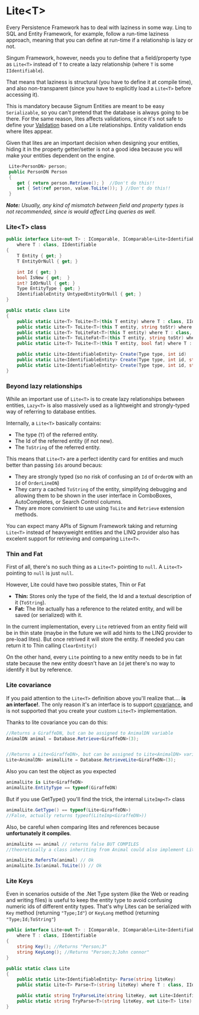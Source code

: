 # Lite\<T>

Every Persistence Framework has to deal with laziness in some way. Linq to SQL and Entity Framework, for example, follow a run-time laziness approach, meaning that you can define at run-time if a relationship is lazy or not.

Singum Framework, however, needs you to define that a field/property type as `Lite<T>` instead of `T` to create a lazy relationship (where `T` is some `IIdentifiable`).

That means that laziness is structural (you have to define it at compile time), and also non-transparent (since you have to explicitly load a `Lite<T>` before accessing it). 

This is mandatory because Signum Entities are meant to be easy `Serializable`, so you can't pretend that the database is always going to be there. For the same reason, lites affects validations, since it's not safe to define your [Validation](Validation.md) based on a Lite relationships. Entity validation ends where lites appear. 

Given that lites are an important decision when designing your entities, hiding it in the property getter/setter is not a good idea because you will make your entities dependent on the engine. 

```C#
 Lite<PersonDN> person;
 public PersonDN Person
 {
    get { return person.Retrieve(); }  //Don't do this!!
    set { Set(ref person, value.ToLite()); } //Don't do this!!
 }
```

***Note:*** *Usually, any kind of mismatch between field and property types is not recommended, since is would affect Linq queries as well.*

### Lite\<T> class

```C#
public interface Lite<out T> : IComparable, IComparable<Lite<IdentifiableEntity>>
    where T : class, IIdentifiable
{
    T Entity { get; }
    T EntityOrNull { get; }

    int Id { get; }
    bool IsNew { get;  }
    int? IdOrNull { get; }
    Type EntityType { get; }
    IdentifiableEntity UntypedEntityOrNull { get; }
}

public static class Lite
{ 
    public static Lite<T> ToLite<T>(this T entity) where T : class, IIdentifiable
    public static Lite<T> ToLite<T>(this T entity, string toStr) where T : class, IIdentifiable
    public static Lite<T> ToLiteFat<T>(this T entity) where T : class, IIdentifiable
    public static Lite<T> ToLiteFat<T>(this T entity, string toStr) where T : class, IIdentifiable
    public static Lite<T> ToLite<T>(this T entity, bool fat) where T : class, IIdentifiable

    public static Lite<IdentifiableEntity> Create(Type type, int id)
    public static Lite<IdentifiableEntity> Create(Type type, int id, string toStr)
    public static Lite<IdentifiableEntity> Create(Type type, int id, string toStr, ModifiedState state)
}
```

### Beyond lazy relationships

While an important use of `Lite<T>` is to create lazy relationships between entities, `Lazy<T>` is also massively used as a lightweight and strongly-typed way of referring to database entities. 

Internally, a `Lite<T>` basically contains: 

* The type (`T`) of the referred entity. 
* The Id of the referred entity (if not new). 
* The `ToString` of the referred entity.

This means that `Lite<T>` are a perfect identity card for entities and much better than passing `Ids` around becaus: 
* They are strongly typed (so no risk of confusing an `Id` of `OrderDN` with an `Id` of `OrderLineDN`)
* They carry a cached `ToString` of the entity, simplifying debugging and allowing them to be shown in the user interface in ComboBoxes, AutoCompletes, or Search Control columns. 
* They are more convinient to use using `ToLite` and `Retrieve` extension methods. 

You can expect many APIs of Signum Framework taking and returning `Lite<T>` instead of heavyweight  entities and the LINQ provider also has excelent support for retrieving and comparing `Lite<T>`. 

### Thin and Fat
First of all, there's no such thing as a `Lite<T>` pointing to `null`. A `Lite<T>` pointing to `null` is just `null`.

However, Lite<T> could have two possible states, Thin or Fat
* **Thin:** Stores only the type of the field, the Id and a textual description of it (`ToString`).
* **Fat:** The lite actually has a reference to the related entity, and will be saved (or serialized) with it. 

In the current implementation, every `Lite` retrieved from an entity field will be in thin state (maybe in the future we will add hints to the LINQ provider to pre-load lites). But once retrived it will store the entity. If needed you can return it to Thin calling `ClearEntity()`

On the other hand, every `Lite` pointing to a new entity needs to be in fat state because the new entity doesn't have an `Id` jet there's no way to identify it but by reference. 

### Lite covariance 

If you paid attention to the `Lite<T>` definition above you'll realize that.... **is an interface!**. The only reason it's an interface is to support [covariance](http://msdn.microsoft.com/en-us/library/ee207183.aspx), and is not supported that you create your custom `Lite<T>` implementation. 

Thanks to lite covariance you can do this: 

```C#
//Returns a GiraffeDN, but can be assigned to AnimalDN variable
AnimalDN animal = Database.Retrieve<GiraffeDN>(3); 


//Returns a Lite<GiraffeDN>, but can be assigned to Lite<AnimalDN> variable
Lite<AnimalDN> animalLite = Database.RetrieveLite<GiraffeDN>(3);
```

Also you can test the object as you expected

```C#
animalLite is Lite<GiraffeDN>
animalLite.EntityType == typeof(GiraffeDN)
```
But if you use GetType() you'll find the trick, the internal `LiteImp<T>` class

```C#
animalLite.GetType() == typeof(Lite<GiraffeDN>) 
//False, actually returns typeof(LiteImp<GiraffeDN>))
```

Also, be careful when comparing lites and references because **unfortunately it compiles**. 

```C#
animalLite == animal // returns false BUT COMPILES
//theoretically a class inheriting from Animal could also implement Lite<T>

animalLite.RefersTo(animal) // Ok
animalLite.Is(animal.ToLite()) // Ok
```

### Lite Keys

Even in scenarios outside of the .Net Type system (like the Web or reading and writing files) is useful to keep the entity type to avoid confusing numeric ids of different entity types. That's why Lites can be serialized with `Key` method (returning `"Type;Id"`) or  `KeyLong` method (returning `"Type;Id;ToString"`)

```C#
public interface Lite<out T> : IComparable, IComparable<Lite<IdentifiableEntity>>
    where T : class, IIdentifiable
{
    string Key(); //Returns "Person;3"
    string KeyLong(); //Returns "Person;3;John connor"
}

public static class Lite
{ 
    public static Lite<IdentifiableEntity> Parse(string liteKey)
    public static Lite<T> Parse<T>(string liteKey) where T : class, IIdentifiable

    public static string TryParseLite(string liteKey, out Lite<IdentifiableEntity> result)
    public static string TryParse<T>(string liteKey, out Lite<T> lite) where T : class, IIdentifiable
}
```